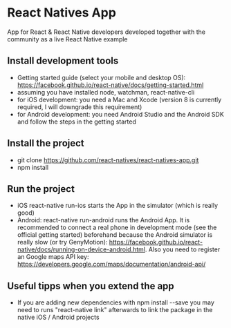 # React Natives App

App for React & React Native developers developed together with the community as a live React Native example 

## Install development tools
- Getting started guide (select your mobile and desktop OS): https://facebook.github.io/react-native/docs/getting-started.html
- assuming you have installed node, watchman, react-native-cli
- for iOS development: you need a Mac and Xcode (version 8 is currently required, I will downgrade this requirement)
- for Android development: you need Android Studio and the Android SDK and follow the steps in the getting started

## Install the project
- git clone https://github.com/react-natives/react-natives-app.git
- npm install

## Run the project
- iOS react-native run-ios starts the App in the simulator (which is really good)
- Android: react-native run-android runs the Android App. It is recommended to connect a real phone in development mode (see the official getting started) beforehand because the Android simulator is really slow (or try GenyMotion): https://facebook.github.io/react-native/docs/running-on-device-android.html. Also you need to register an Google maps API key: https://developers.google.com/maps/documentation/android-api/

## Useful tipps when you extend the app
- If you are adding new dependencies with npm install --save <npm-package-name> you may need to runs "react-native link" afterwards to link the package in the native iOS / Android projects



